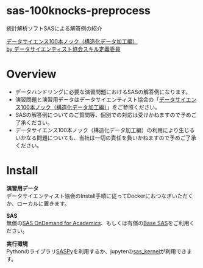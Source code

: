 # sas-100knocks-preprocess

統計解析ソフトSASによる解答例の紹介

[データサイエンス100本ノック（構造化データ加工編）<br>
  by データサイエンティスト協会スキル定義委員](https://github.com/The-Japan-DataScientist-Society/100knocks-preprocess)

# Overview
- データハンドリングに必要な演習問題におけるSASの解答例になります。
- 演習問題と演習用データはデータサイエンティスト協会の「[データサイエンス100本ノック（構造化データ加工編）](https://github.com/The-Japan-DataScientist-Society/100knocks-preprocess/tree/master/docker/work/data)」をご参照ください。
- SASの解答例についてのご質問等、個別での対応は受けかねますので予めご了承ください。
- データサイエンス100本ノック（構造化データ加工編）の利用により生じるいかなる問題についても、当社は一切の責任を負いかねますので予めご了承ください。

# Install

__演習用データ__  
  データサイエンティスト協会のInstall手順に従ってDockerにおつなぎいただくか、ローカルに置きます。
  
__SAS__  
  無償の[SAS OnDemand for Academics](https://support.sas.com/ondemand/saspy.html)、もしくは有償の[Base SAS](https://www.sas.com/ja_jp/software/base-sas.html)をご利用ください。
  
__実行環境__  
  Pythonのライブラリ[SASPy](https://github.com/sassoftware/saspy-examples)を利用するか、jupyterの[sas_kernel](https://github.com/sassoftware/sas_kernel)が利用できます。
